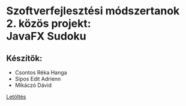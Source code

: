 # Szoftverfejlesztési módszertanok<br>2. közös projekt:<br>JavaFX Sudoku
## Készítők:
- Csontos Réka Hanga
- Sipos Edit Adrienn
- Mikáczó Dávid

[Letöltés](https://github.com/csontosreka/SzoftModProj2/blob/master/SudokuApp/exeWrap/SudokuApp.exe)
